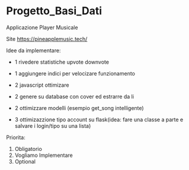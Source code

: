 # Progetto_Basi_Dati
Applicazione Player Musicale

Site https://pineapplemusic.tech/

Idee da implementare:

- 1 rivedere statistiche upvote downvote
- 1 aggiungere indici per velocizare funzionamento

- 2 javascript ottimizare
- 2 genere su database con cover ed estrarre da li
- 2 ottimizzare modelli (esempio get_song intelligente)


- 3 ottimizazzione tipo account su flask(idea: fare una classe a parte e salvare i login/tipo su una lista)



Priorita:
1. Obligatorio
2. Vogliamo Implementare
3. Optional
